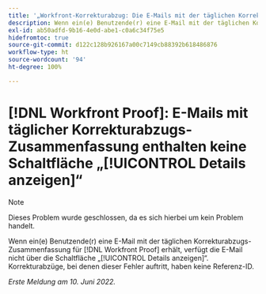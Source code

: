```yaml
---
title: '„Workfront-Korrekturabzug: Die E-Mails mit der täglichen Korrekturabzugs-Zusammenfassung haben nicht die Schaltfläche ‚Details anzeigen‘“'
description: Wenn ein(e) Benutzende(r) eine E-Mail mit der täglichen Korrekturabzugs-Zusammenfassung erhält, verfügt die E-Mail nicht über die Schaltfläche „Details anzeigen“. Korrekturabzüge, bei denen dieser Fehler auftritt, haben keine Referenz-ID.
exl-id: ab50adfd-9b16-4e0d-abe1-c0a6c34f75e5
hidefromtoc: true
source-git-commit: d122c128b926167a00c7149cb88392b618486876
workflow-type: ht
source-wordcount: '94'
ht-degree: 100%

---
```


# [!DNL Workfront Proof]: E-Mails mit täglicher Korrekturabzugs-Zusammenfassung enthalten keine Schaltfläche „[!UICONTROL Details anzeigen]“

>[!NOTE]
>
>Dieses Problem wurde geschlossen, da es sich hierbei um kein Problem handelt.

Wenn ein(e) Benutzende(r) eine E-Mail mit der täglichen Korrekturabzugs-Zusammenfassung für [!DNL Workfront Proof] erhält, verfügt die E-Mail nicht über die Schaltfläche „[!UICONTROL Details anzeigen]“. Korrekturabzüge, bei denen dieser Fehler auftritt, haben keine Referenz-ID.

_Erste Meldung am 10. Juni 2022._
